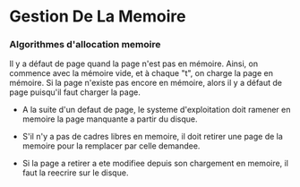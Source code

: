 # Gestion De La Memoire

### Algorithmes d'allocation memoire

Il y a défaut de page quand la page n'est pas en mémoire. Ainsi, on commence avec la mémoire vide, et à chaque "t", on charge la page en mémoire. Si la page n'existe pas encore en mémoire, alors il y a défaut de page puisqu'il faut charger la page.

* A la suite d'un defaut de page, le systeme d'exploitation doit ramener en memoire la page manquante a partir du disque.

* S'il n'y a pas de cadres libres en memoire, il doit retirer une page de la memoire pour la remplacer par celle demandee.

* Si la page a retirer a ete modifiee depuis son chargement en memoire, il faut la reecrire sur le disque.
